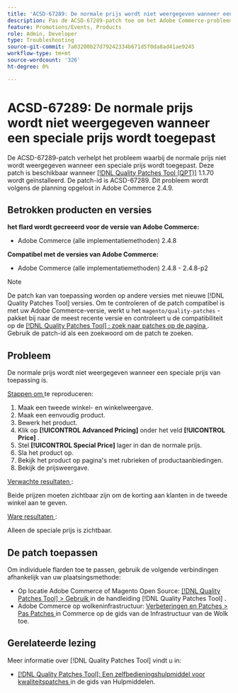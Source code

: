 ```yaml
---
title: 'ACSD-67289: De normale prijs wordt niet weergegeven wanneer een speciale prijs wordt toegepast'
description: Pas de ACSD-67289-patch toe om het Adobe Commerce-probleem op te lossen waarbij de normale prijs niet wordt weergegeven wanneer een speciale prijs wordt toegepast.
feature: Promotions/Events, Products
role: Admin, Developer
type: Troubleshooting
source-git-commit: 7a03200b27d79242334b671d5f0da8ad41ae9245
workflow-type: tm+mt
source-wordcount: '326'
ht-degree: 0%

---
```


# ACSD-67289: De normale prijs wordt niet weergegeven wanneer een speciale prijs wordt toegepast

De ACSD-67289-patch verhelpt het probleem waarbij de normale prijs niet wordt weergegeven wanneer een speciale prijs wordt toegepast. Deze patch is beschikbaar wanneer [[!DNL Quality Patches Tool (QPT)]](/help/tools/quality-patches-tool/quality-patches-tool-to-self-serve-quality-patches.md) 1.1.70 wordt geïnstalleerd. De patch-id is ACSD-67289. Dit probleem wordt volgens de planning opgelost in Adobe Commerce 2.4.9.

## Betrokken producten en versies

**het flard wordt gecreeerd voor de versie van Adobe Commerce:**

* Adobe Commerce (alle implementatiemethoden) 2.4.8

**Compatibel met de versies van Adobe Commerce:**

* Adobe Commerce (alle implementatiemethoden) 2.4.8 - 2.4.8-p2

>[!NOTE]
>
>De patch kan van toepassing worden op andere versies met nieuwe [!DNL Quality Patches Tool] versies. Om te controleren of de patch compatibel is met uw Adobe Commerce-versie, werkt u het `magento/quality-patches` -pakket bij naar de meest recente versie en controleert u de compatibiliteit op de [[!DNL Quality Patches Tool] : zoek naar patches op de pagina ](https://experienceleague.adobe.com/tools/commerce-quality-patches/index.html) . Gebruik de patch-id als een zoekwoord om de patch te zoeken.

## Probleem

De normale prijs wordt niet weergegeven wanneer een speciale prijs van toepassing is.

<u> Stappen om </u> te reproduceren:

1. Maak een tweede winkel- en winkelweergave.
1. Maak een eenvoudig product.
1. Bewerk het product.
1. Klik op **[!UICONTROL Advanced Pricing]** onder het veld **[!UICONTROL Price]** .
1. Stel **[!UICONTROL Special Price]** lager in dan de normale prijs.
1. Sla het product op.
1. Bekijk het product op pagina&#39;s met rubrieken of productaanbiedingen.
1. Bekijk de prijsweergave.

<u> Verwachte resultaten </u>:

Beide prijzen moeten zichtbaar zijn om de korting aan klanten in de tweede winkel aan te geven.

<u> Ware resultaten </u>:

Alleen de speciale prijs is zichtbaar.

## De patch toepassen

Om individuele flarden toe te passen, gebruik de volgende verbindingen afhankelijk van uw plaatsingsmethode:

* Op locatie Adobe Commerce of Magento Open Source: [[!DNL Quality Patches Tool] > Gebruik ](/help/tools/quality-patches-tool/usage.md) in de handleiding [!DNL Quality Patches Tool] .
* Adobe Commerce op wolkeninfrastructuur: [ Verbeteringen en Patches > Pas Patches ](https://experienceleague.adobe.com/docs/commerce-cloud-service/user-guide/develop/upgrade/apply-patches.html) in Commerce op de gids van de Infrastructuur van de Wolk toe.

## Gerelateerde lezing

Meer informatie over [!DNL Quality Patches Tool] vindt u in:

* [[!DNL Quality Patches Tool]: Een zelfbedieningshulpmiddel voor kwaliteitspatches ](/help/tools/quality-patches-tool/quality-patches-tool-to-self-serve-quality-patches.md) in de gids van Hulpmiddelen.
